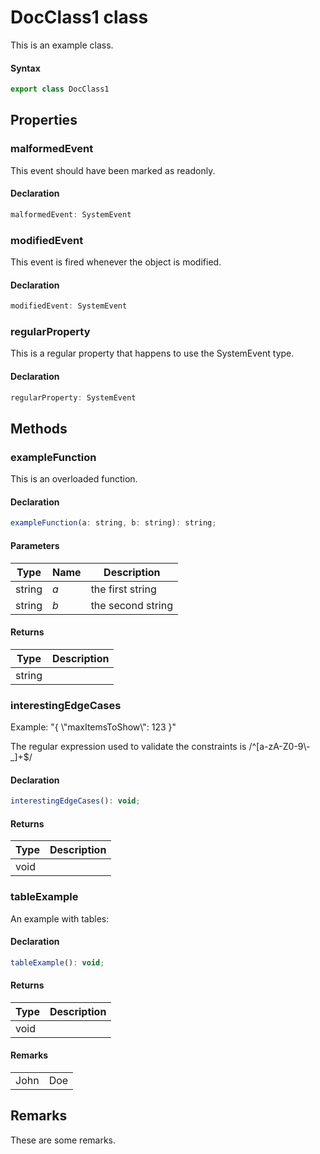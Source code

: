 <h1 id="document_name">
DocClass1 class
</h1>

<div class="markdown level0 summary"><p id="document_description">This is an example class.</p></div>

#### Syntax

```javascript
export class DocClass1
```

## Properties

### malformedEvent

This event should have been marked as readonly.

#### Declaration

```javascript
malformedEvent: SystemEvent
```

### modifiedEvent

This event is fired whenever the object is modified.

#### Declaration

```javascript
modifiedEvent: SystemEvent
```

### regularProperty

This is a regular property that happens to use the SystemEvent type.

#### Declaration

```javascript
regularProperty: SystemEvent
```

## Methods

### exampleFunction

This is an overloaded function.

#### Declaration

```javascript
exampleFunction(a: string, b: string): string;
```

#### Parameters

|  Type | Name | Description |
|  --- | --- | --- |
|  string | _a_ | the first string |
|  string | _b_ | the second string |

#### Returns

|  Type | Description |
|  --- | --- |
|  string |  |

### interestingEdgeCases

Example: "{ \\"maxItemsToShow\\": 123 }"

The regular expression used to validate the constraints is /^\[a-zA-Z0-9\\-\_\]+$/

#### Declaration

```javascript
interestingEdgeCases(): void;
```

#### Returns

|  Type | Description |
|  --- | --- |
|  void |  |

### tableExample

An example with tables:

#### Declaration

```javascript
tableExample(): void;
```

#### Returns

|  Type | Description |
|  --- | --- |
|  void |  |

#### Remarks

<table> <tr> <td>John</td> <td>Doe</td> </tr> </table>

## Remarks

These are some remarks.
